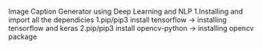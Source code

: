 Image Caption Generator using Deep Learning and NLP
1.Installing and import all the dependicies
     1.pip/pip3 install tensorflow -> installing tensorflow and keras
     2.pip/pip3 install opencv-python -> installing opencv package 

